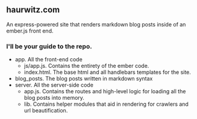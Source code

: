 ## haurwitz.com

An express-powered site that renders markdown blog posts inside of an ember.js front end.

### I'll be your guide to the repo.

- app. All the front-end code
  - js/app.js. Contains the entirety of the ember code. 
  - index.html. The base html and all handlebars templates for the site.
- blog_posts. The blog posts written in markdown syntax
- server. All the server-side code
  - app.js. Contains the routes and high-level logic for loading all the blog posts into memory.
  - lib. Contains helper modules that aid in rendering for crawlers and url beautification.